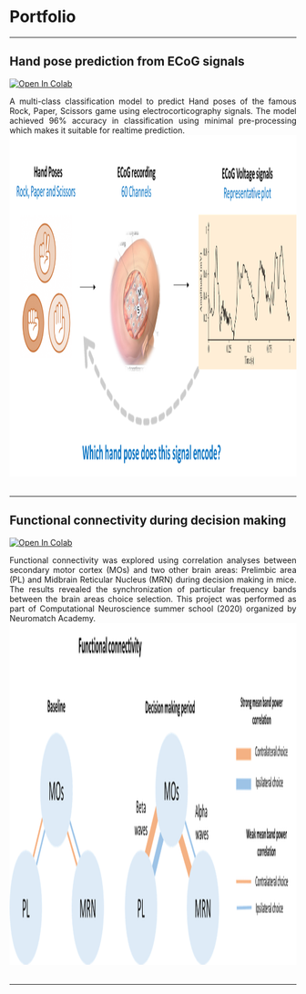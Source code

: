 # Portfolio
---
## Hand pose prediction from ECoG signals

[![Open In Colab](https://colab.research.google.com/assets/colab-badge.svg)](https://colab.research.google.com/drive/16yHW17_wBuQALTkcY8qOw7K1NHWaGM5-?usp=sharing)

<div style="text-align: justify">A multi-class classification model to predict Hand poses of the famous Rock, Paper, Scissors game using electrocorticography signals. The model achieved 96% accuracy in classification using minimal pre-processing which makes it suitable for realtime prediction.</div> 

<center><img src="assets/img/Ecog_image.png"/ width="1200" height="600"></center>
<br>

---
## Functional connectivity during decision making

[![Open In Colab](https://colab.research.google.com/assets/colab-badge.svg)](https://colab.research.google.com/drive/1M5IMT_tHCCJsNaUBW8HTD7BAocNGj_HU?usp=sharing)

<div style="text-align: justify"> Functional connectivity was explored using correlation analyses between secondary motor cortex (MOs) and two other brain areas: Prelimbic area (PL) and Midbrain Reticular Nucleus (MRN) during decision making in mice. The results revealed the synchronization of particular frequency bands between the brain areas choice selection. This project was performed as part of Computational Neuroscience summer school (2020) organized by Neuromatch Academy.  </div> 

<center><img src="assets/img/results_rep.png"/ width="1200" height="600"></center>
<br>

---
